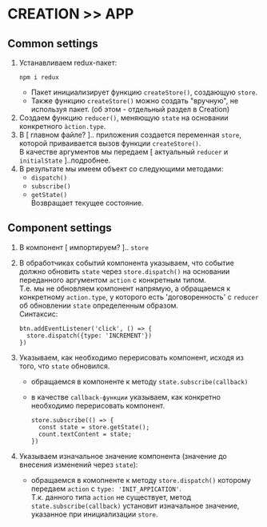 # CREATION >> APP

## Common settings
1. Устанавливаем redux-пакет:
    ```
    npm i redux
    ```
    - Пакет инициализирует функцию `createStore()`, создающую `store`.
    - Также функцию `createStore()` можно создать "вручную", не используя пакет. (об этом - отдельный раздел в Creation)
1. Создаем функцию `reducer()`, меняющую `state` на основании конкретного `àction.type`.
1. В [ главном файле? ].. приложения создается переменная `store`, которой приваивается вызов функции `createStore()`.  
В качестве аргументов мы передаем [ актуальный `reducer` и `initialState` ]..подробнее.
1. В результате мы имеем объект со следующими методами:
    - `dispatch()`
    - `subscribe()`
    - `getState()`  
    Возвращает текущее состояние.

## Component settings
1. В компонент [ импортируем? ].. `store`
1. В обработчиках событий компонента указываем, что событие должно обновить `state` через `store.dispatch()` на основании переданного аргументом `action` c конкретным типом.  
Т.е. мы не обновляем компонент напрямую, а обращаемся к конкретному `action.type`, у которого есть 'договоренность' с `reducer` об обновлении `state` определенным образом.  
Синтаксис:

    ```
    btn.addEventListener('click', () => {
      store.dispatch({type: 'INCREMENT'})
    })
    ```
1. Указываем, как необходимо перерисовать компонент, исходя из того, что `state` обновился.
    - обращаемся в компоненте к методу `state.subscribe(callback)`
    - в качестве `callback-функции` указываем, как конкретно необходимо перерисовать компонент.

        ```
        store.subscribe(() => {
          const state = store.getState();
          count.textContent = state;
        })
        ```
1. Указываем изначальное значение компонента (значение до внесения изменений через `state`):
    - обращаемся в комопненте к методу `store.dispatch()` которому передаем `action` с `type: 'INIT_APPICATION'`.  
    Т.к. данного типа `action` не существует, метод `state.subscribe(callback)` установит изначальное значение, указанное при инициализации `store`.